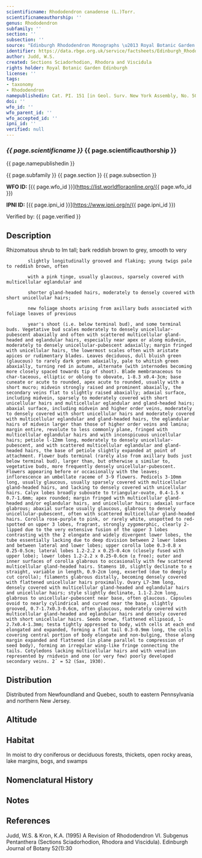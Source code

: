 ```yaml
---
scientificname: Rhododendron canadense (L.)Torr.
scientificnameauthorship: ''
genus: Rhododendron
subfamily: ''
section: ''
subsection: ''
source: "Edinburgh Rhododendron Monographs \u2013 Royal Botanic Garden Edinburgh"
identifier: https://data.rbge.org.uk/service/factsheets/Edinburgh_Rhododendron_Monographs.xhtml
author: Judd, W.S.
created: Sections Sciadorhodion, Rhodora and Viscidula
rights holder: Royal Botanic Garden Edinburgh
license: ''
tags:
- taxonomy
- Rhododendron
namepublishedin: Cat. PI. 151 [in Geol. Surv. New York Assembly, No. 50] (1841).
doi: ''
wfo_id: ''
wfo_parent_id: ''
wfo_accepted_id: ''
ipni_id: ''
verified: null
---
```

### _{{ page.scientificname }}_ {{ page.scientificauthorship }}
 {{ page.namepublishedin }}

{{ page.subfamily }} {{ page.section }} {{ page.subsection }}

**WFO ID:** [{{ page.wfo_id }}](https://list.worldfloraonline.org/{{ page.wfo_id }})

**IPNI ID:** [{{ page.ipni_id }}](https://www.ipni.org/n/{{ page.ipni_id }})

Verified by: {{ page.verified }}



## Description
Rhizomatous shrub to lm tall; bark reddish brown to grey, smooth to very

            slightly longitudinally grooved and flaking; young twigs pale to reddish brown, often

            with a pink tinge, usually glaucous, sparsely covered with multicellular eglandular and

            shorter gland-headed hairs, moderately to densely covered with short unicellular hairs;

            new foliage shoots arising from axillary buds associated with foliage leaves of previous

            year's shoot (i.e. below terminal bud), and some terminal buds. Vegetative bud scales moderately to densely unicellular-pubescent abaxially and often with scattered multicellular gland-headed and eglandular hairs, especially near apex or along midvein, moderately to densely unicellular-pubescent adaxially; margin fringed with unicellular hairs, the lowermost scales often with aristate apices or rudimentary blades. Leaves deciduous, dull bluish green (glaucous) to rarely dark green adaxially, pale to whitish green abaxially, turning red in autumn, alternate (with internodes becoming more closely spaced towards tip of shoot). Blade membranaceous to char-taceous, elliptic or oblong to obovate, 1-8.3 x0.4-3cm; base cuneate or acute to rounded, apex acute to rounded, usually with a short mucro; midvein strongly raised and prominent abaxially, the secondary veins flat to slightly raised abaxially; adaxial surface, including midvein, sparsely to moderately covered with short unicellular hairs and multicellular eglandular and gland-headed hairs; abaxial surface, including midvein and higher order veins, moderately to densely covered with short unicellular hairs and moderately covered with multicellular eglandular and gland-headed hairs, the eglandular hairs of midvein larger than those of higher order veins and lamina; margin entire, revolute to less commonly plane, fringed with multicellular eglandular hairs and with inconspicuous unicellular hairs; petiole l-12mm long, moderately to densely unicellular-pubescent, and with scattered multicellular eglandular and gland-headed hairs, the base of petiole slightly expanded at point of attachment. Flower buds terminal (rarely also from axillary buds just below terminal bud), larger than, but otherwise ± similar to, vegetative buds, more frequently densely unicellular-pubescent. Flowers appearing before or occasionally with the leaves; inflorescence an umbellate raceme of 3-9 flowers. Pedicels 3-10mm long, usually glaucous, usually sparsely covered with multicellular gland-headed hairs, and lacking to densely covered with unicellular hairs. Calyx lobes broadly subovate to triangular-ovate, 0.4-1.5 x 0.7-1.6mm; apex rounded; margin fringed with multicellular gland-headed and/or eglandular hairs, and unicellular hairs; adaxial surface glabrous; abaxial surface usually glaucous, glabrous to densely unicellular-pubescent, often with scattered multicellular gland-headed hairs. Corolla rose-purple to pink, or rarely white, unspotted to red-spotted on upper 3 lobes, fragrant, strongly zygomorphic, clearly 2-lipped due to the very extensive fusion of the upper 3 lobes contrasting with the 2 elongate and widely divergent lower lobes, the tube essentially lacking due to deep division between 2 lower lobes and between lateral and lower lobes; upper corolla lobe 0.3-0.8 x 0.25-0.5cm; lateral lobes 1.2-2.2 x 0.25-0.4cm (closely fused with upper lobe); lower lobes 1.2-2.2 x 0.25-0.6cm (± free); outer and inner surfaces of corolla glabrous to occasionally with few scattered multicellular gland-headed hairs. Stamens 10, slightly declinate to ± straight, variable in length, 0.9-2cm long, exserted (due to deeply cut corolla); filaments glabrous distally, becoming densely covered with flattened unicellular hairs proximally. Ovary L7-3mm long, densely covered with multicellular gland-headed and eglandular hairs and unicellular hairs; style slightly declinate, 1.1-2.2cm long, glabrous to unicellular-pubescent near base, often glaucous. Capsules ovoid to nearly cylindrical and curved near the base, slightly grooved, 0.7-1.7x0.3-0.6cm, often glaucous, moderately covered with multicellular gland-headed and eglandular hairs and densely covered with short unicellular hairs. Seeds brown, flattened ellipsoid, 1-2.7x0.4-1.3mm; testa tightly appressed to body, with cells at each end elongated and expanded, forming a flat tail 0.3-0.9mm long, the cells covering central portion of body elongate and non-bulging, those along margin expanded and flattened (in plane parallel to compression of seed body), forming an irregular wing-like fringe connecting the tails. Cotyledons lacking multicellular hairs and with venation represented by rnidvein and one (or very few) poorly developed secondary veins. 2´ = 52 (Sax, 1930).

## Distribution
Distributed from Newfoundland and Quebec, south to eastern Pennsylvania and northern New Jersey.

## Altitude


## Habitat
In moist to dry coniferous or deciduous forests, thickets, open rocky areas, lake margins, bogs, and swamps

## Nomenclatural History

                       
## Notes


## References

Judd, W.S. & Kron, K.A. (1995) A Revision of Rhododendron VI. Subgenus Pentanthera (Sections Sciadorhodion, Rhodora and Viscidula). Edinburgh Journal of Botany 52(1):30
